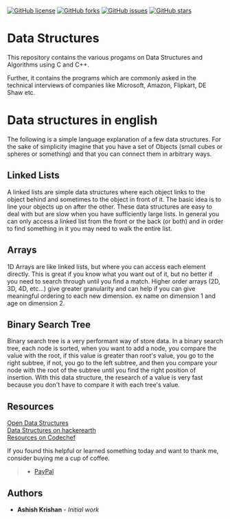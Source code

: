 [![GitHub license](https://img.shields.io/badge/license-MIT-blue.svg)](https://raw.githubusercontent.com/ashishkrishan1995/dataStructures/master/LICENSE)
[![GitHub forks](https://img.shields.io/github/forks/ashishkrishan1995/dataStructures.svg)](https://github.com/ashishkrishan1995/dataStructures/network)
[![GitHub issues](https://img.shields.io/github/issues/ashishkrishan1995/dataStructures.svg)](https://github.com/ashishkrishan1995/dataStructures/issues)
[![GitHub stars](https://img.shields.io/github/stars/ashishkrishan1995/dataStructures.svg)](https://github.com/ashishkrishan1995/dataStructures/stargazers)
# Data Structures
This repository contains the various progams on Data Structures and Algorithms using C and C++.

Further, it contains the programs which are commonly asked in the technical interviews of companies like Microsoft, Amazon, Flipkart, DE Shaw etc.

# Data structures in english
The following is a simple language explanation of a few data structures. For the sake of simplicity imagine that you have a set of Objects (small cubes or spheres or something) and that you can connect them in arbitrary ways.
## Linked Lists
A linked lists are simple data structures where each object links to the object behind and sometimes to the object in front of it. The basic idea is to line your objects up on after the other. These data structures are easy to deal with but are slow when you have sufficiently large lists. In general you can only access a linked list from the front or the back (or both) and in order to find something in it you may need to walk the entire list.

## Arrays

1D Arrays are like linked lists, but where you can access each element directly. This is great if you know what you want out of it, but no better if you need to search through until you find a match. Higher order arrays (2D, 3D, 4D, etc...) give greater granularity and can help if you can give meaningful ordering to each new dimension. ex name on dimension 1 and age on dimension 2.

## Binary Search Tree

Binary search tree is a very performant way of store data. In a binary search tree, each node is sorted, when you want to add a node, you compare the value with the root, if this value is greater than root's value, you go to the right subtree, if not, you go to the left subtree, and then you compare your node with the root of the subtree until you find the right position of insertion. With this data structure, the research of a value is very fast because you don't have to compare it with each tree's value.

## Resources
[Open Data Structures](http://opendatastructures.org/) <br>
[Data Structures on hackerearth](https://www.hackerearth.com/practice/) <br>
[Resources on Codechef](https://www.codechef.com/certification/prepare) <br>

If you found this helpful or learned something today and want to thank me, consider buying me a cup of coffee.
>  + [PayPal](https://paypal.me/ashishkrishan1995/2)

## Authors

* **Ashish Krishan** - *Initial work*

